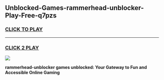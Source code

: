 
## Unblocked-Games-rammerhead-unblocker-Play-Free-q7pzs
<h3>
<a href="https://premium76.site?title=rammerhead-unblocker&ref=19M">CLICK TO PLAY</a></h3>
<hr>

<h3>
<a href="https://premium76.site?title=rammerhead-unblocker&ref=19M">CLICK 2 PLAY</a>
  
</h3>

<a href="https://premium76.site?title=rammerhead-unblocker&ref=19M"><img src="https://clearcache.store/games.png"></a>


**rammerhead-unblocker games unblocked: Your Gateway to Fun and Accessible Online Gaming**
